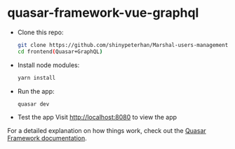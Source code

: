 # quasar-framework-vue-graphql

- Clone this repo:

  ```bash
  git clone https://github.com/shinypeterhan/Marshal-users-management.git
  cd frontend(Quasar+GraphQL)
  ```

- Install node modules:

  ```bash
  yarn install
  ```

- Run the app:
  ```bash
  quasar dev
  ```
- Test the app
  Visit [http://localhost:8080](http://localhost:8080) to view the app

For a detailed explanation on how things work, check out the [Quasar Framework documentation](https://quasar-framework.org/guide/).
